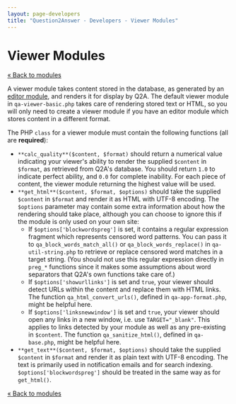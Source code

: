 ```yaml
---
layout: page-developers
title: "Question2Answer - Developers - Viewer Modules"
---
```


# Viewer Modules

[« Back to modules](/plugins/modules/)

A viewer module takes content stored in the database, as generated by an [editor module](/plugins/modules-editor/), and renders it for display by Q2A. The default viewer module in `qa-viewer-basic.php` takes care of rendering stored text or HTML, so you will only need to create a viewer module if you have an editor module which stores content in a different format.

The PHP `class` for a viewer module must contain the following functions (all are **required**):

*   `**calc_quality**($content, $format)` should return a numerical value indicating your viewer's ability to render the supplied `$content` in `$format`, as retrieved from Q2A's database. You should return `1.0` to indicate perfect ability, and `0.0` for complete inability. For each piece of content, the viewer module returning the highest value will be used.
*   `**get_html**($content, $format, $options)` should take the supplied `$content` in `$format` and render it as HTML with UTF-8 encoding. The `$options` parameter may contain some extra information about how the rendering should take place, although you can choose to ignore this if the module is only used on your own site:
    *   If `$options['blockwordspreg']` is set, it contains a regular expression fragment which represents censored word patterns. You can pass it to `qa_block_words_match_all()` or `qa_block_words_replace()` in `qa-util-string.php` to retrieve or replace censored word matches in a target string. (You should not use this regular expression directly in `preg_*` functions since it makes some assumptions about word separators that Q2A's own functions take care of.)
    *   If `$options['showurllinks']` is set and `true`, your viewer should detect URLs within the content and replace them with HTML links. The function `qa_html_convert_urls()`, defined in `qa-app-format.php`, might be helpful here.
    *   If `$options['linksnewwindow']` is set and `true`, your viewer should open any links in a new window, i.e. use `TARGET="_blank"`. This applies to links detected by your module as well as any pre-existing in `$content`. The function `qa_sanitize_html()`, defined in `qa-base.php`, might be helpful here.
*   `**get_text**($content, $format, $options)` should take the supplied `$content` in `$format` and render it as plain text with UTF-8 encoding. The text is primarily used in notification emails and for search indexing. `$options['blockwordspreg']` should be treated in the same way as for `get_html()`.

[« Back to modules](/plugins/modules/)
